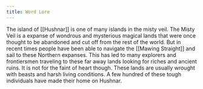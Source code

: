 ```yaml
---
title: Word Lore
---
```

The island of [[Hushnar]] is one of many islands in the misty veil. The Misty Veil is a expanse of wondrous and mysterious magical lands that were once thought to be abandoned and cut off from the rest of the world. But in recent times people have been able to navigate the [[Mawing Straight]] and sail to these Northern expanses. This has led to many explorers and frontiersmen traveling to these far away lands looking for riches and ancient ruins. It is not for the faint of heart though. These lands are usually wrought with beasts and harsh living conditions. A few hundred of these tough individuals have made their home on Hushnar.
